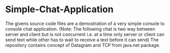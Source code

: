 # Simple-Chat-Application
The givens source code files are a demostration of a very simple console to console chat application. (Note: The following chat is two way between server and client but is not concurrent i.e. at a time only server or client can send text while other has to wait to receive a text before it can send)
The repository contains concept of Datagram and TCP from java.net package.
